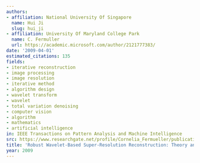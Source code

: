 ```yaml
---
authors:
- affiliation: National University Of Singapore
  name: Hui Ji
  slug: hui_ji
- affiliation: University Of Maryland College Park
  name: C. Fermuller
  url: https://academic.microsoft.com/author/2121777383/
date: '2009-04-01'
estimated_citations: 135
fields:
- iterative reconstruction
- image processing
- image resolution
- iterative method
- algorithm design
- wavelet transform
- wavelet
- total variation denoising
- computer vision
- algorithm
- mathematics
- artificial intelligence
in: IEEE Transactions on Pattern Analysis and Machine Intelligence
src: https://www.researchgate.net/profile/Cornelia_Fermueller/publication/24026972_Robust_wavelet-based_super-resolution_reconstruction_theory_and_algorithm/links/09e41511d16fd12c25000000.pdf
title: 'Robust Wavelet-Based Super-Resolution Reconstruction: Theory and Algorithm'
year: 2009
---
```

